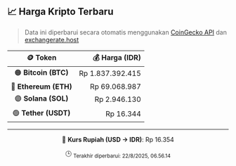 

<!-- HARGA_KRIPTO -->
## 📈 Harga Kripto Terbaru

> Data ini diperbarui secara otomatis menggunakan [CoinGecko API](https://www.coingecko.com/) dan [exchangerate.host](https://exchangerate.host/)

<div align="center">

| 🪙 Token | 💰 Harga (IDR) |
|:------:|---------------:|
| 🟠 **Bitcoin (BTC)**   | Rp 1.837.392.415 |
| 🔵 **Ethereum (ETH)**  | Rp 69.068.987 |
| 🟣 **Solana (SOL)**    | Rp 2.946.130 |
| 🟢 **Tether (USDT)**   | Rp 16.344 |

---

💱 **Kurs Rupiah (USD → IDR)**: Rp 16.354

🕒 <sub>Terakhir diperbarui: 22/8/2025, 06.56.14</sub>

</div>
<!-- /HARGA_KRIPTO -->